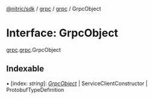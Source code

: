 [@nitric/sdk](../README.md) / [grpc](../modules/grpc.md) / [grpc](../modules/grpc.grpc-1.md) / GrpcObject

# Interface: GrpcObject

[grpc](../modules/grpc.md).[grpc](../modules/grpc.grpc-1.md).GrpcObject

## Indexable

▪ [index: *string*]: [*GrpcObject*](grpc.grpc-1.grpcobject.md) \| ServiceClientConstructor \| ProtobufTypeDefinition
